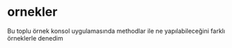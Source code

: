# ornekler
Bu toplu örnek konsol uygulamasında methodlar ile ne yapılabileceğini farklı örneklerle denedim 
